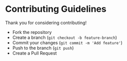 # Contributing Guidelines

Thank you for considering contributing!

- Fork the repository
- Create a branch (`git checkout -b feature-branch`)
- Commit your changes (`git commit -m 'Add feature'`)
- Push to the branch (`git push`)
- Create a Pull Request

